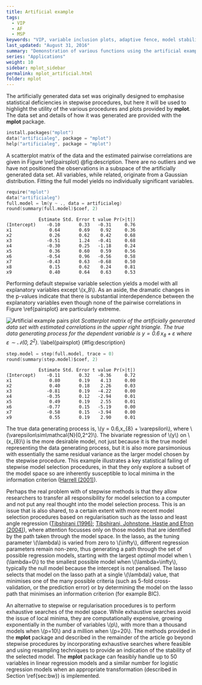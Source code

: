 ```yaml
---
title: Artificial example
tags:
  - VIP
  - AF
  - MSP
keywords: "VIP, variable inclusion plots, adaptive fence, model stability plots"
last_updated: "August 31, 2016"
summary: "Demonstration of various functions using the artificial example data set."
series: "Applications"
weight: 10
sidebar: mplot_sidebar
permalink: mplot_artificial.html
folder: mplot
---
```



The artificially generated data set was originally designed to emphasise statistical deficiencies in stepwise procedures, but here it will be used to highlight the utility of the various procedures and plots provided by  **mplot**.   The data set and details of how it was generated are provided with the **mplot** package.

```s
install.packages("mplot")
data("artificialeg", package = "mplot")
help("artificialeg", package = "mplot")
```

A scatterplot matrix of the data and the estimated pairwise correlations are given in Figure \ref{pairsplot} @fig:description.  There are no outliers and we have not positioned the observations in a subspace of the artificially generated data set. All variables, while related, originate from a Gaussian distribution.  Fitting the full model yields no individually significant variables.

```s
require("mplot")
data("artificialeg")
full.model = lm(y ~ ., data = artificialeg)
round(summary(full.model)$coef, 2)
```

```
            Estimate Std. Error t value Pr(>|t|)
(Intercept)    -0.10       0.33   -0.31     0.76
x1              0.64       0.69    0.92     0.36
x2              0.26       0.62    0.42     0.68
x3             -0.51       1.24   -0.41     0.68
x4             -0.30       0.25   -1.18     0.24
x5              0.36       0.60    0.59     0.56
x6             -0.54       0.96   -0.56     0.58
x7             -0.43       0.63   -0.68     0.50
x8              0.15       0.62    0.24     0.81
x9              0.40       0.64    0.63     0.53
```

Performing default stepwise variable selection yields a model with all explanatory variables except \\(x\_8\\).  As an aside, the dramatic changes in the p-values indicate that there is substantial interdependence between the explanatory variables even though none of the pairwise correlations in Figure \ref{pairsplot} are particularly extreme.

![Artificial example pairs plot](images/pairsplot.png)
*Scatterplot matrix of the artificially generated data set with estimated correlations in the upper right triangle.  The true data generating process for the dependent variable is $y=0.6\, x_8 + \varepsilon$ where $\varepsilon\sim\mathcal{N}(0,2^2)$.*
\label{pairsplot} {#fig:description}

```s
step.model = step(full.model, trace = 0)
round(summary(step.model)$coef, 2)
```

```
            Estimate Std. Error t value Pr(>|t|)
(Intercept)    -0.11       0.32   -0.36     0.72
x1              0.80       0.19    4.13     0.00
x2              0.40       0.18    2.26     0.03
x3             -0.81       0.19   -4.22     0.00
x4             -0.35       0.12   -2.94     0.01
x5              0.49       0.19    2.55     0.01
x6             -0.77       0.15   -5.19     0.00
x7             -0.58       0.15   -3.94     0.00
x9              0.55       0.19    2.90     0.01
```

The true data generating process is, \\(y = 0.6\,x\_{8} + \varepsilon\\), where \\(\varepsilon\sim\mathcal{N}(0,2^2)\\).  The bivariate regression of \\(y\\) on \\(x\_{8}\\) is the more desirable model, not just because it is the true model representing the data generating process, but it is also more parsimonious with essentially the same residual variance as the larger model chosen by the stepwise procedure.  This example illustrates a key statistical failing of stepwise model selection procedures, in that they only explore a subset of the model space so are inherently susceptible to local minima in the information criterion ([Harrell (2001)](http://www.springer.com/gb/book/9781441929181)).  

Perhaps the real problem with of stepwise methods is that they allow researchers to transfer all responsibility for model selection to a computer and not put any real thought into the model selection process.  This is an issue that is also shared, to a certain extent with more recent model selection procedures based on regularisation such as the lasso and least angle regression ([Tibshirani (1996)](http://www.jstor.org/stable/2346178); [Tibshirani, Johnstone, Hastie and Efron (2004)](http://dx.doi.org/10.1214/009053604000000067)), where attention focusses only on those models that are identified by the path taken through the model space. In the lasso, as the tuning parameter \\(\lambda\\) is varied from zero to \\(\infty\\), different regression parameters remain non-zero, thus generating a path through the set of possible regression models, starting with the largest _optimal_ model when \\(\lambda=0\\) to the smallest possible model when \\(\lambda=\infty\\), typically the null model because the intercept is not penalised. The lasso selects that model on the lasso path at a single \\(\lambda\\) value, that minimises one of the many possible criteria (such as 5-fold cross-validation, or the prediction error) or by determining the model on the lasso path that minimises an information criterion (for example BIC).

An alternative to stepwise or regularisation procedures is to perform exhaustive searches of the model space.  While exhaustive searches avoid the issue of local minima, they are computationally expensive, growing exponentially in the number of variables \\(p\\), with more than a thousand models when \\(p=10\\) and a million when \\(p=20\\).  The methods provided in the **mplot** package and described in the remainder of the article go beyond stepwise procedures by incorporating exhaustive searches where feasible and using resampling techniques to provide an indication of the stability of the selected model.  The **mplot** package can feasibly handle up to 50 variables in linear regression models and a similar number for logistic regression models when an appropriate transformation (described in Section \ref{sec:bw}) is implemented.  
